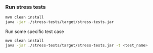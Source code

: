 ### Run stress tests

```bash
mvn clean install
java -jar ./stress-tests/target/stress-tests.jar
```
Run some specific test case

```bash
mvn clean install
java -jar ./stress-tests/target/stress-tests.jar -t <test_name>
```
